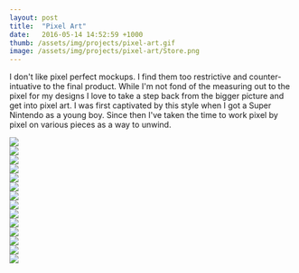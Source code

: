 ```yaml
---
layout: post
title:  "Pixel Art"
date:   2016-05-14 14:52:59 +1000
thumb: /assets/img/projects/pixel-art.gif
image: /assets/img/projects/pixel-art/Store.png
---
```


I don't like pixel perfect mockups. I find them too restrictive and counter-intuative to the final product. While I'm not fond of the measuring out to the pixel for my designs I love to take a step back from the bigger picture and get into pixel art. I was first captivated by this style when I got a Super Nintendo as a young boy. Since then I've taken the time to work pixel by pixel on various pieces as a way to unwind.

<div class="grid js-masonry">
  <div class="grid-item"><img src="/assets/img/projects/pixel-art/Super-Mario.png"/></div>
  <div class="grid-item grid-item--width2"><img src="/assets/img/projects/pixel-art/Fireworks.gif"/> </div>
  <div class="grid-item"><img src="/assets/img/projects/pixel-art/drama-masks_social.png"/></div>
  <div class="grid-item"><img src="/assets/img/projects/pixel-art/eaten-elephant-social-media.png"/></div>
  <div class="grid-item"><img src="/assets/img/projects/pixel-art/mad-hatters-hat-social-media.png"/></div>
  <div class="grid-item grid-item--width2"><img src="/assets/img/projects/pixel-art/josh_billboard_new.png"/> </div>
  <div class="grid-item"><img src="/assets/img/projects/pixel-art/meat-sandwich_socialMedia.png"/></div>
  <div class="grid-item"><img src="/assets/img/projects/pixel-art/octopus2.png"/></div>
  <div class="grid-item grid-item--width2"><img src="/assets/img/projects/pixel-art/quitting-time-2.png"/></div>
  <div class="grid-item"><img src="/assets/img/projects/pixel-art/josh_portrait_social.png"/></div>
  <div class="grid-item grid-item--width2"><img src="/assets/img/projects/pixel-art/Building_2.png"/> </div>
  <div class="grid-item"><img src="/assets/img/projects/pixel-art/Man-Sitting-on-his-Chair.png"/></div>
  <div class="grid-item"><img src="/assets/img/projects/pixel-art/explorer.png"/></div>
  <div class="grid-item"><img src="/assets/img/projects/pixel-art/books-apple.png"/></div>

</div>